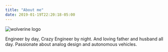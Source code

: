 ```yaml
---
title: "About me"
date: 2019-01-19T22:20:18-05:00
---
```


![wolverine logo](/img/logo.png)

Engineer by day, Crazy Engineer by night. And loving father and husband all day.
Passionate about analog design and autonomous vehicles.
